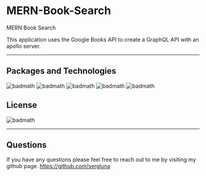 # MERN-Book-Search
MERN Book Search

This application uses the Google Books API to create a GraphQL API with an apollo server. 

---

## Packages and Technologies

![badmath](https://img.shields.io/badge/Language-JavaScript-blue)
![badmath](https://img.shields.io/badge/Registry-npm-ff69b4)
![badmath](https://img.shields.io/badge/Enviorment-Node.js-success)
![badmath](https://img.shields.io/badge/Framework-React-0CAADC)
![badmath](https://img.shields.io/badge/Tech-GrapgQL-blueviolet)

## License
![badmath](https://img.shields.io/badge/License-MIT-red)

---

## Questions

If you have any questions please feel free to reach out to me by visiting my github page.
https://github.com/sergluna

